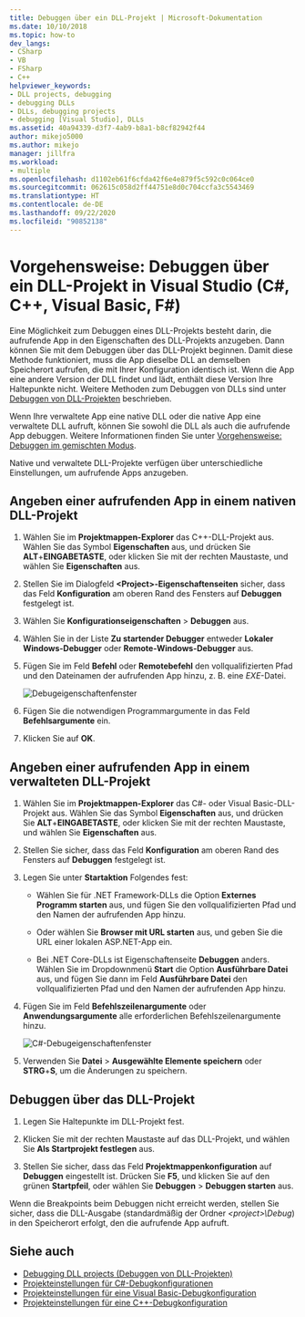 ```yaml
---
title: Debuggen über ein DLL-Projekt | Microsoft-Dokumentation
ms.date: 10/10/2018
ms.topic: how-to
dev_langs:
- CSharp
- VB
- FSharp
- C++
helpviewer_keywords:
- DLL projects, debugging
- debugging DLLs
- DLLs, debugging projects
- debugging [Visual Studio], DLLs
ms.assetid: 40a94339-d3f7-4ab9-b8a1-b8cf82942f44
author: mikejo5000
ms.author: mikejo
manager: jillfra
ms.workload:
- multiple
ms.openlocfilehash: d1102eb61f6cfda42f6e4e879f5c592c0c064ce0
ms.sourcegitcommit: 062615c058d2ff44751e8d0c704ccfa3c5543469
ms.translationtype: HT
ms.contentlocale: de-DE
ms.lasthandoff: 09/22/2020
ms.locfileid: "90852138"
---
```

# <a name="how-to-debug-from-a-dll-project-in-visual-studio-c-c-visual-basic-f"></a>Vorgehensweise: Debuggen über ein DLL-Projekt in Visual Studio (C#, C++, Visual Basic, F#)

Eine Möglichkeit zum Debuggen eines DLL-Projekts besteht darin, die aufrufende App in den Eigenschaften des DLL-Projekts anzugeben. Dann können Sie mit dem Debuggen über das DLL-Projekt beginnen. Damit diese Methode funktioniert, muss die App dieselbe DLL an demselben Speicherort aufrufen, die mit Ihrer Konfiguration identisch ist. Wenn die App eine andere Version der DLL findet und lädt, enthält diese Version Ihre Haltepunkte nicht. Weitere Methoden zum Debuggen von DLLs sind unter [Debuggen von DLL-Projekten](../debugger/debugging-dll-projects.md) beschrieben.

Wenn Ihre verwaltete App eine native DLL oder die native App eine verwaltete DLL aufruft, können Sie sowohl die DLL als auch die aufrufende App debuggen. Weitere Informationen finden Sie unter [Vorgehensweise: Debuggen im gemischten Modus](../debugger/how-to-debug-in-mixed-mode.md).

Native und verwaltete DLL-Projekte verfügen über unterschiedliche Einstellungen, um aufrufende Apps anzugeben.

## <a name="specify-a-calling-app-in-a-native-dll-project"></a>Angeben einer aufrufenden App in einem nativen DLL-Projekt

1. Wählen Sie im **Projektmappen-Explorer** das C++-DLL-Projekt aus. Wählen Sie das Symbol **Eigenschaften** aus, und drücken Sie **ALT**+**EINGABETASTE**, oder klicken Sie mit der rechten Maustaste, und wählen Sie **Eigenschaften** aus.

1. Stellen Sie im Dialogfeld **\<Project>-Eigenschaftenseiten** sicher, dass das Feld **Konfiguration** am oberen Rand des Fensters auf **Debuggen** festgelegt ist.

1. Wählen Sie **Konfigurationseigenschaften** > **Debuggen** aus.

1. Wählen Sie in der Liste **Zu startender Debugger** entweder **Lokaler Windows-Debugger** oder **Remote-Windows-Debugger** aus.

1. Fügen Sie im Feld **Befehl** oder **Remotebefehl** den vollqualifizierten Pfad und den Dateinamen der aufrufenden App hinzu, z. B. eine *EXE*-Datei.

   ![Debugeigenschaftenfenster](../debugger/media/dbg-debugging-properties-dll.png "Debugeigenschaftenfenster")

1. Fügen Sie die notwendigen Programmargumente in das Feld **Befehlsargumente** ein.

1. Klicken Sie auf **OK**.

## <a name="specify-a-calling-app-in-a-managed-dll-project"></a>Angeben einer aufrufenden App in einem verwalteten DLL-Projekt

1. Wählen Sie im **Projektmappen-Explorer** das C#- oder Visual Basic-DLL-Projekt aus. Wählen Sie das Symbol **Eigenschaften** aus, und drücken Sie **ALT**+**EINGABETASTE**, oder klicken Sie mit der rechten Maustaste, und wählen Sie **Eigenschaften** aus.

1. Stellen Sie sicher, dass das Feld **Konfiguration** am oberen Rand des Fensters auf **Debuggen** festgelegt ist.

1. Legen Sie unter **Startaktion** Folgendes fest:

   - Wählen Sie für .NET Framework-DLLs die Option **Externes Programm starten** aus, und fügen Sie den vollqualifizierten Pfad und den Namen der aufrufenden App hinzu.

   - Oder wählen Sie **Browser mit URL starten** aus, und geben Sie die URL einer lokalen ASP.NET-App ein.

   - Bei .NET Core-DLLs ist Eigenschaftenseite **Debuggen** anders. Wählen Sie im Dropdownmenü **Start** die Option **Ausführbare Datei** aus, und fügen Sie dann im Feld **Ausführbare Datei** den vollqualifizierten Pfad und den Namen der aufrufenden App hinzu.

1. Fügen Sie im Feld **Befehlszeilenargumente** oder **Anwendungsargumente** alle erforderlichen Befehlszeilenargumente hinzu.

   ![C#-Debugeigenschaftenfenster](../debugger/media/dbg-debugging-properties-dll-csharp.png "C#-Debugeigenschaftenfenster")

1. Verwenden Sie **Datei** > **Ausgewählte Elemente speichern** oder **STRG**+**S**, um die Änderungen zu speichern.

## <a name="debug-from-the-dll-project"></a>Debuggen über das DLL-Projekt

1. Legen Sie Haltepunkte im DLL-Projekt fest.

1. Klicken Sie mit der rechten Maustaste auf das DLL-Projekt, und wählen Sie **Als Startprojekt festlegen** aus.

1. Stellen Sie sicher, dass das Feld **Projektmappenkonfiguration** auf **Debuggen** eingestellt ist. Drücken Sie **F5**, und klicken Sie auf den grünen **Startpfeil**, oder wählen Sie **Debuggen** > **Debuggen starten** aus.

Wenn die Breakpoints beim Debuggen nicht erreicht werden, stellen Sie sicher, dass die DLL-Ausgabe (standardmäßig der Ordner *\<project>\Debug*) in den Speicherort erfolgt, den die aufrufende App aufruft.

## <a name="see-also"></a>Siehe auch
- [Debugging DLL projects (Debuggen von DLL-Projekten)](../debugger/debugging-dll-projects.md)
- [Projekteinstellungen für C#-Debugkonfigurationen](../debugger/project-settings-for-csharp-debug-configurations.md)
- [Projekteinstellungen für eine Visual Basic-Debugkonfiguration](../debugger/project-settings-for-a-visual-basic-debug-configuration.md)
- [Projekteinstellungen für eine C++-Debugkonfiguration](../debugger/project-settings-for-a-cpp-debug-configuration.md)